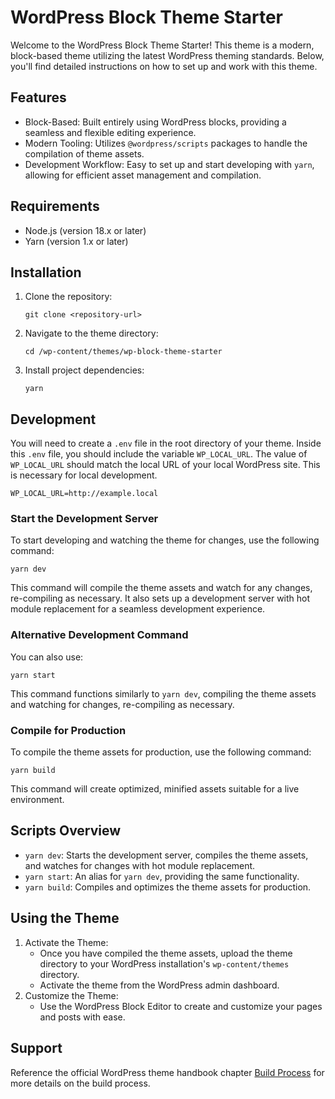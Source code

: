 # WordPress Block Theme Starter

Welcome to the WordPress Block Theme Starter! This theme is a modern, block-based theme utilizing the latest WordPress theming standards. Below, you'll find detailed instructions on how to set up and work with this theme.

## Features

- Block-Based: Built entirely using WordPress blocks, providing a seamless and flexible editing experience.
- Modern Tooling: Utilizes `@wordpress/scripts` packages to handle the compilation of theme assets.
- Development Workflow: Easy to set up and start developing with `yarn`, allowing for efficient asset management and compilation.

## Requirements

- Node.js (version 18.x or later)
- Yarn (version 1.x or later)

## Installation

1. Clone the repository:

   ```
   git clone <repository-url>
   ```

2. Navigate to the theme directory:

   ```
   cd /wp-content/themes/wp-block-theme-starter
   ```

3. Install project dependencies:

   ```
   yarn
   ```

## Development

You will need to create a `.env` file in the root directory of your theme. Inside this `.env` file, you should include the variable `WP_LOCAL_URL`. The value of `WP_LOCAL_URL` should match the local URL of your local WordPress site. This is necessary for local development.

```
WP_LOCAL_URL=http://example.local
```

### Start the Development Server

To start developing and watching the theme for changes, use the following command:

```
yarn dev
```

This command will compile the theme assets and watch for any changes, re-compiling as necessary. It also sets up a development server with hot module replacement for a seamless development experience.

### Alternative Development Command

You can also use:

```
yarn start
```

This command functions similarly to `yarn dev`, compiling the theme assets and watching for changes, re-compiling as necessary.

### Compile for Production

To compile the theme assets for production, use the following command:

```
yarn build
```

This command will create optimized, minified assets suitable for a live environment.

## Scripts Overview

- `yarn dev`: Starts the development server, compiles the theme assets, and watches for changes with hot module replacement.
- `yarn start`: An alias for `yarn dev`, providing the same functionality.
- `yarn build`: Compiles and optimizes the theme assets for production.

## Using the Theme

1. Activate the Theme:
   - Once you have compiled the theme assets, upload the theme directory to your WordPress installation's `wp-content/themes` directory.
   - Activate the theme from the WordPress admin dashboard.
2. Customize the Theme:
   - Use the WordPress Block Editor to create and customize your pages and posts with ease.

## Support

Reference the official WordPress theme handbook chapter [Build Process](https://developer.wordpress.org/themes/advanced-topics/build-process/) for more details on the build process.
